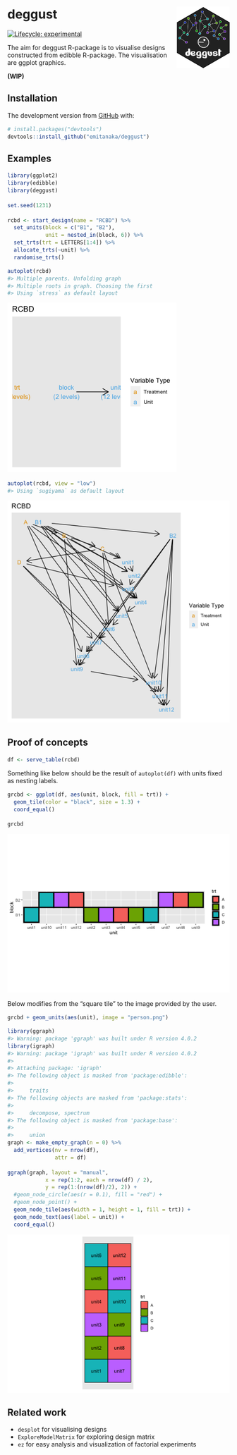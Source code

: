 
<!-- README.md is generated from README.Rmd. Please edit that file -->

# deggust <img src="man/figures/logo.png" align="right" alt="" width="120" />

<!-- badges: start -->

[![Lifecycle:
experimental](https://img.shields.io/badge/lifecycle-experimental-orange.svg)](https://www.tidyverse.org/lifecycle/#experimental)
<!-- badges: end -->

The aim for deggust R-package is to visualise designs constructed from
edibble R-package. The visualisation are ggplot graphics.

**(WIP)**

## Installation

The development version from [GitHub](https://github.com/) with:

``` r
# install.packages("devtools")
devtools::install_github("emitanaka/deggust")
```

## Examples

``` r
library(ggplot2)
library(edibble)
library(deggust)

set.seed(1231) 

rcbd <- start_design(name = "RCBD") %>%
  set_units(block = c("B1", "B2"),
            unit = nested_in(block, 6)) %>%
  set_trts(trt = LETTERS[1:4]) %>%
  allocate_trts(~unit) %>%
  randomise_trts()
```

``` r
autoplot(rcbd)
#> Multiple parents. Unfolding graph
#> Multiple roots in graph. Choosing the first
#> Using `stress` as default layout
```

![](man/figures/README-rcbd-high-plot-1.png)<!-- -->

``` r
autoplot(rcbd, view = "low")
#> Using `sugiyama` as default layout
```

![](man/figures/README-rcbd-low-plot-1.png)<!-- -->

## Proof of concepts

``` r
df <- serve_table(rcbd)
```

Something like below should be the result of `autoplot(df)` with units
fixed as nesting labels.

``` r
grcbd <- ggplot(df, aes(unit, block, fill = trt)) +
  geom_tile(color = "black", size = 1.3) +
  coord_equal()

grcbd
```

![](man/figures/README-unnamed-chunk-4-1.png)<!-- -->

Below modifies from the “square tile” to the image provided by the user.

``` r
grcbd + geom_units(aes(unit), image = "person.png")
```

``` r
library(ggraph)
#> Warning: package 'ggraph' was built under R version 4.0.2
library(igraph)
#> Warning: package 'igraph' was built under R version 4.0.2
#> 
#> Attaching package: 'igraph'
#> The following object is masked from 'package:edibble':
#> 
#>     traits
#> The following objects are masked from 'package:stats':
#> 
#>     decompose, spectrum
#> The following object is masked from 'package:base':
#> 
#>     union
graph <- make_empty_graph(n = 0) %>% 
  add_vertices(nv = nrow(df),
               attr = df)

ggraph(graph, layout = "manual",
            x = rep(1:2, each = nrow(df) / 2),
            y = rep(1:(nrow(df)/2), 2)) + 
  #geom_node_circle(aes(r = 0.1), fill = "red") +
  #geom_node_point() + 
  geom_node_tile(aes(width = 1, height = 1, fill = trt)) + 
  geom_node_text(aes(label = unit)) + 
  coord_equal()
```

![](man/figures/README-unnamed-chunk-6-1.png)<!-- -->

## Related work

  - `desplot` for visualising designs
  - `ExploreModelMatrix` for exploring design matrix
  - `ez` for easy analysis and visualization of factorial experiments

